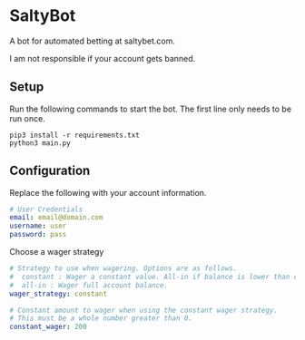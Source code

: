 # SaltyBot

A bot for automated betting at saltybet.com.

I am not responsible if your account gets banned.

## Setup
Run the following commands to start the bot. The first line only needs to be run once.
```commandline
pip3 install -r requirements.txt
python3 main.py
```

## Configuration
Replace the following with your account information.
```yaml
# User Credentials
email: email@domain.com
username: user
password: pass
```

Choose a wager strategy
```yaml
# Strategy to use when wagering. Options are as follows.
#  constant : Wager a constant value. All-in if balance is lower than constant value.
#  all-in : Wager full account balance.
wager_strategy: constant

# Constant amount to wager when using the constant wager strategy.
# This must be a whole number greater than 0.
constant_wager: 200
```